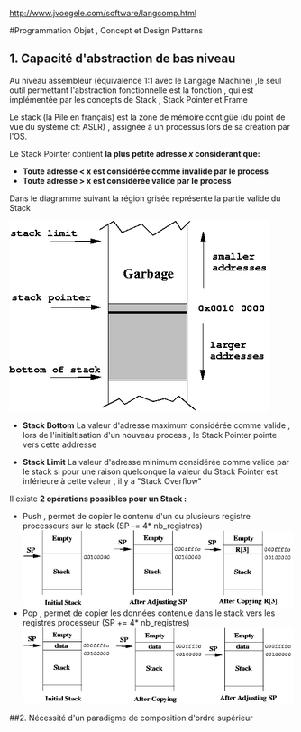 http://www.jvoegele.com/software/langcomp.html

#Programmation Objet , Concept et Design Patterns

## 1. Capacité d'abstraction de bas niveau

Au niveau assembleur (équivalence 1:1 avec le Langage Machine) ,le seul outil permettant l'abstraction fonctionnelle est la fonction , qui est implémentée par les concepts de Stack , Stack Pointer et Frame

Le stack (la Pile en français) est la zone de mémoire contigüe (du point de vue du système cf: ASLR) , assignée à un processus lors de sa création par l'OS.

Le Stack Pointer contient **la plus petite adresse _x_ considérant que:**
* **Toute adresse < x est considérée comme invalide par le process**
* **Toute adresse > x est considérée valide par le process**

Dans le diagramme suivant  la région grisée représente la partie valide du Stack

![Stack Image](https://github.com/mriam123456/Travaux-Pratique/blob/master/img/stack1.png?raw=true)

* **Stack Bottom** La valeur d'adresse maximum considérée comme valide , lors de l'initialtisation d'un nouveau process , le Stack Pointer pointe vers cette addresse

* **Stack Limit** La valeur d'adresse minimum considérée comme valide par le stack si pour une raison quelconque la valeur du Stack Pointer est inférieure à cette valeur , il y a "Stack Overflow"

Il existe **2 opérations possibles pour un Stack :**
* Push , permet de copier le contenu d'un ou plusieurs registre processeurs sur le stack (SP -= 4* nb_registres)
![Stack Push Image](https://github.com/mriam123456/Travaux-Pratique/blob/master/img/stack2.png?raw=true)
* Pop  , permet de copier les données contenue dans le stack vers les registres processeur (SP += 4* nb_registres)
![Stack Pop Image](https://github.com/mriam123456/Travaux-Pratique/blob/master/img/stack3.png?raw=true)






##2. Nécessité d'un paradigme de composition d'ordre supérieur


